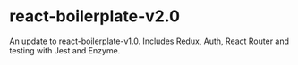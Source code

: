 # react-boilerplate-v2.0
An update to react-boilerplate-v1.0. Includes Redux, Auth, React Router and testing with Jest and Enzyme.
